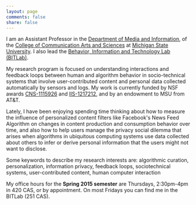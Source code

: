 ```yaml
---
layout: page
comments: false
share: false
---
```


I am an Assistant Professor in the [Department of Media and Information](http://mi.msu.edu/), of the [College of Communication Arts and Sciences](http://cas.msu.edu/) at [Michigan State University](http://msu.edu/). I also lead the [Behavior, Information and Technology Lab (BITLab)](https://bitlab.cas.msu.edu).

My research program is focused on understanding interactions and feedback loops between human and algorithm behavior in socio-technical systems that involve user-contributed content and personal data collected automatically by sensors and logs. My work is currently funded by NSF awards [CNS-1115926](http://www.nsf.gov/awardsearch/showAward.do?AwardNumber=1115926) and [IIS-1217212](http://nsf.gov/awardsearch/showAward?AWD_ID=1217212), and by an endowment to MSU from AT&T.

Lately, I have been enjoying spending time thinking about how to measure the influence of personalized content filters like Facebook's News Feed Algorithm on changes in content production and consumption behavior over time, and also how to help users manage the privacy social dilemma that arises when algorithms in ubiquitous computing systems use data collected about others to infer or derive personal information that the users might not want to disclose.

Some keywords to describe my research interests are: algorithmic curation, personalization, information privacy, feedback loops, sociotechnical systems, user-contributed content, human computer interaction

My office hours for the **Spring 2015 semester** are Thursdays, 2:30pm-4pm in 420 CAS, or by appointment. On most Fridays you can find me in the BITLab (251 CAS).

